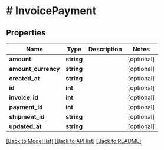 # # InvoicePayment

## Properties

Name | Type | Description | Notes
------------ | ------------- | ------------- | -------------
**amount** | **string** |  | [optional]
**amount_currency** | **string** |  | [optional]
**created_at** | **string** |  | [optional]
**id** | **int** |  | [optional]
**invoice_id** | **int** |  | [optional]
**payment_id** | **int** |  | [optional]
**shipment_id** | **string** |  | [optional]
**updated_at** | **string** |  | [optional]

[[Back to Model list]](../../README.md#models) [[Back to API list]](../../README.md#endpoints) [[Back to README]](../../README.md)
